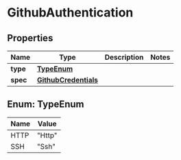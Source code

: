 # GithubAuthentication

## Properties
Name | Type | Description | Notes
------------ | ------------- | ------------- | -------------
**type** | [**TypeEnum**](#TypeEnum) |  | 
**spec** | [**GithubCredentials**](GithubCredentials.md) |  | 

<a name="TypeEnum"></a>
## Enum: TypeEnum
Name | Value
---- | -----
HTTP | &quot;Http&quot;
SSH | &quot;Ssh&quot;
